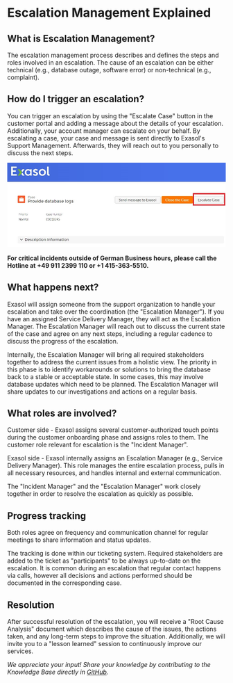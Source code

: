 # Escalation Management Explained 

## What is Escalation Management?
The escalation management process describes and defines the steps and roles involved in an escalation. The cause of an escalation can be either technical (e.g., database outage, software error) or non-technical (e.g., complaint). 

## How do I trigger an escalation?
You can trigger an escalation by using the "Escalate Case" button in the customer portal and adding a message about the details of your escalation. Additionally, your account manager can escalate on your behalf. By escalating a case, your case and message is sent directly to Exasol's Support Management. Afterwards, they will reach out to you personally to discuss the next steps.

![Escalation Button](images/escalation_button.jpeg)

**For critical incidents outside of German Business hours, please call the Hotline at +49 911 2399 110 or +1 415-363-5510.**

## What happens next?
Exasol will assign someone from the support organization to handle your escalation and take over the coordination (the "Escalation Manager"). If you have an assigned Service Delivery Manager, they will act as the Escalation Manager. The Escalation Manager will reach out to discuss the current state of the case and agree on any next steps, including a regular cadence to discuss the progress of the escalation.

Internally, the Escalation Manager will bring all required stakeholders together to address the current issues from a holistic view. The priority in this phase is to identify workarounds or solutions to bring the database back to a stable or acceptable state. In some cases, this may involve database updates which need to be planned. The Escalation Manager will share updates to our investigations and actions on a regular basis.

## What roles are involved?
Customer side - Exasol assigns several customer-authorized touch points during the customer onboarding phase and assigns roles to them. The customer role relevant for escalation is the "Incident Manager".

Exasol side - Exasol internally assigns an Escalation Manager (e.g., Service Delivery Manager). This role manages the entire escalation process, pulls in all necessary resources, and handles internal and external communication.

The "Incident Manager" and the "Escalation Manager" work closely together in order to resolve the escalation as quickly as possible.

## Progress tracking

Both roles agree on frequency and communication channel for regular meetings to share information and status updates.

The tracking is done within our ticketing system. Required stakeholders are added to the ticket as "participants" to be always up-to-date on the escalation. It is common during an escalation that regular contact happens via calls, however all decisions and actions performed should be documented in the corresponding case. 

## Resolution

After successful resolution of the escalation, you will receive a "Root Cause Analysis" document which describes the cause of the issues, the actions taken, and any long-term steps to improve the situation. Additionally, we will invite you to a "lesson learned" session to continuously improve our services. 

*We appreciate your input! Share your knowledge by contributing to the Knowledge Base directly in [GitHub](https://github.com/exasol/public-knowledgebase).* 
